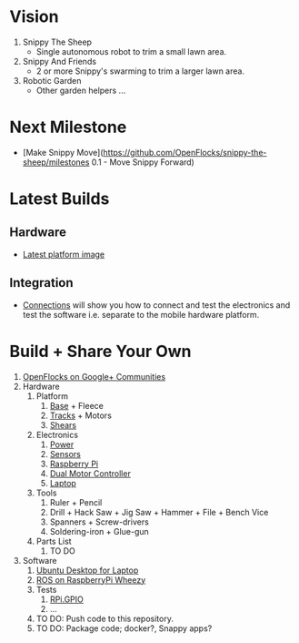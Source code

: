 # Vision
1. Snippy The Sheep
	* Single autonomous robot to trim a small lawn area.
1. Snippy And Friends
	* 2 or more Snippy's swarming to trim a larger lawn area.
1. Robotic Garden
	* Other garden helpers ...

# Next Milestone
* [Make Snippy Move](https://github.com/OpenFlocks/snippy-the-sheep/milestones 0.1 - Move Snippy Forward)

# Latest Builds
## Hardware
* [Latest platform image](https://github.com/OpenFlocks/munchie-lamb/blob/master/develop/hardware/platform.jpg)

## Integration
* [Connections](https://github.com/OpenFlocks/snippy_the_sheep/blob/master/snippy_the_sheep.wiki/Connections.md) will show you how to connect and test the electronics and test the software i.e. separate to the mobile hardware platform.

# Build + Share Your Own
1. [OpenFlocks on Google+ Communities](https://plus.google.com/u/0/communities/118002614481412920719)
1. Hardware
	1. Platform
		1. [Base](https://plus.google.com/116029261109759366331/posts/BJTCakHwN9A) + Fleece
		1. [Tracks](https://plus.google.com/116029261109759366331/posts/cVhdK53aWMW) + Motors
		1. [Shears](https://plus.google.com/116029261109759366331/posts/NPHqmM3FUvK)
	1. Electronics
		1. [Power](https://github.com/OpenFlocks/snippy_the_sheep/blob/master/snippy_the_sheep.wiki/Power.md)
		1. [Sensors](https://plus.google.com/116029261109759366331/posts/8TLDPgNvDEc)
		1. [Raspberry Pi](https://raspberrypiwonderland.files.wordpress.com/2014/02/raspberry-pi-rev2-gpio-pinout.jpg)
		1. [Dual Motor Controller](http://www.dfrobot.com/wiki/index.php/MD1.3_2A_Dual_Motor_Controller_SKU_DRI0002)
		1. [Laptop](http://www.tweaking4all.com/os-tips-and-tricks/uefi-dual-boot-windows81-ubuntu/)
	1. Tools
		1. Ruler + Pencil
		1. Drill + Hack Saw + Jig Saw + Hammer + File + Bench Vice
		1. Spanners + Screw-drivers
		1. Soldering-iron + Glue-gun
	1. Parts List
		1. TO DO
1. Software
	1. [Ubuntu Desktop for Laptop](http://releases.ubuntu.com/14.04/)
	1. [ROS on RaspberryPi Wheezy](http://wiki.ros.org/ROSberryPi/Installing%20ROS%20Indigo%20on%20Raspberry%20Pi)
	1. Tests
		1. [RPi.GPIO](https://github.com/OpenFlocks/snippy_the_sheep/wiki/RPi.GPIO---RPi-Board-Setup-Test)
		1. ...
	1. TO DO: Push code to this repository.
	1. TO DO: Package code; docker?, Snappy apps?